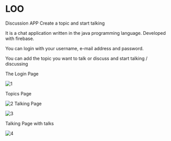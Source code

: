 # LOO
 Discussion APP
 Create a topic and start talking
 
 It is a chat application written in the java programming language. Developed with firebase.

You can login with your username, e-mail address and password. 

You can add the topic you want to talk or discuss and start talking / discussing

The Login Page

![1](https://user-images.githubusercontent.com/72500382/98597273-d028ef00-22e9-11eb-808e-3a132c648f95.png)

Topics Page

![2](https://user-images.githubusercontent.com/72500382/98597275-d15a1c00-22e9-11eb-89d2-edbf4f0d1be0.png)
Talking Page

![3](https://user-images.githubusercontent.com/72500382/98597276-d28b4900-22e9-11eb-897d-4789fcc0da8d.png)

Talking Page with talks

![4](https://user-images.githubusercontent.com/72500382/98597278-d323df80-22e9-11eb-8248-46ed4f98d6ec.png)

